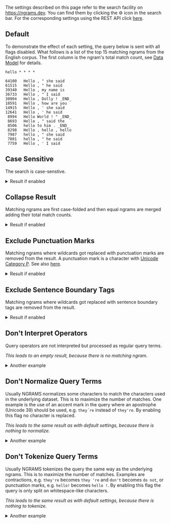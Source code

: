 The settings described on this page refer to the search facility on https://ngrams.dev. You can find them by clicking the :gear: icon in the search bar. For the corresponding settings using the REST API click [here](rest-api#search-request).

## Default

To demonstrate the effect of each setting, the query below is sent with all flags disabled. What follows is a list of the top 15 matching ngrams from the English corpus. The first column is the ngram's total match count, see [Data Model](ngram-dataset#data-model) for details.

```
hello * * * *
```

```
64100   Hello , " she said
61515   Hello , " he said
39340   Hello , my name is
36733   Hello , " I said
30904   Hello , Dolly ! _END_
18591   Hello , how are you
14915   Hello , ' she said
12641   Hello , ' he said
 8994   Hello World ! " _END_
 8693   Hello , " said the
 8506   hello to him . _END_
 8298   Hello , hello , hello
 7987   hello , " she said
 7801   hello , " he said
 7759   Hello , ' I said
```

## Case Sensitive

The search is case-senstive.

<details>
<summary>Result if enabled</summary>

```
8506   hello to him . _END_
7987   hello , " she said
7801   hello , " he said
7680   hello to me . _END_
6071   hello to her . _END_
5797   hello and good - bye
5579   hello , how are you
4740   hello to you . _END_
4351   hello to you , too
3788   hello to them . _END_
3451   hello for me . _END_
3392   hello and goodbye . _END_
3257   hello , " I said
3204   hello for me . "
2899   hello there . " _END_
```

</details>

## Collapse Result

Matching ngrams are first case-folded and then equal ngrams are merged adding their total match counts.

<details>
<summary>Result if enabled</summary>

```
72087   hello , " she said
69316   hello , " he said
39990   hello , " i said
39340   hello , my name is
30904   hello , dolly ! _END_
24170   hello , how are you
14915   hello , ' she said
12641   hello , ' he said
12165   hello , world ! "
11825   hello to you , too
11473   hello , world ! _END_
 8994   hello world ! " _END_
 8693   hello , " said the
 8506   hello to him . _END_
 8473   hello there . " _END_
```

</details>

## Exclude Punctuation Marks

Matching ngrams where wildcards got replaced with punctuation marks are removed from the result. A punctuation mark is a character with [Unicode Category P](http://www.unicode.org/reports/tr44/#General_Category_Values). See also [here](https://www.compart.com/en/unicode/category).

<details>
<summary>Result if enabled</summary>

```
1525   hello to an old friend
1498   Hello Time 2 sec Max
1207   hello to my little friend
1146   hello to a couple of
1061   hello and how are you
1022   hello to some of the
 969   hello to a few people
 926   hello to him for me
 806   hello to your mother for
 794   hello to all of you
 787   hello to her for me
 774   Hello and welcome to the
 719   hello to each other and
 710   hello to a few of
 696   hello to the rest of
```

</details>

## Exclude Sentence Boundary Tags

Matching ngrams where wildcards got replaced with sentence boundary tags are removed from the result.

<details>
<summary>Result if enabled</summary>

```
64100   Hello , " she said
61515   Hello , " he said
39340   Hello , my name is
36733   Hello , " I said
18591   Hello , how are you
14915   Hello , ' she said
12641   Hello , ' he said
 8693   Hello , " said the
 8298   Hello , hello , hello
 7987   hello , " she said
 7801   hello , " he said
 7759   Hello , ' I said
 7486   Hello , World ! "
 7474   Hello to you , too
 7247   Hello , darling , "
```

</details>

## Don't Interpret Operators

Query operators are not interpreted but processed as regular query terms.

_This leads to an empty result, because there is no matching ngram._

<details>
<summary>Another example</summary>

```
hello *
```

```
546   Hello *
492   hello *
102   HELLO *
```

</details>

## Don't Normalize Query Terms

Usually NGRAMS normalizes some characters to match the characters used in the underlying dataset. This is to maximize the number of matches. One example is the use of an accent mark in the query where an apostrophe (Unicode 39) should be used, e.g. `they´re` instead of `they're`. By enabling this flag no character is replaced.

_This leads to the same result as with default settings, because there is nothing to normalize._

<details>
<summary>Another example</summary>

The query uses Acute Accent (Unicode 180) instead of Apostrophe (Unicode 39).

```
they´re
```

This leads to an empty result, because there is no such ngram in the dataset.

</details>

## Don't Tokenize Query Terms

Usually NGRAMS tokenizes the query the same way as the underlying ngrams. This is to maximize the number of matches. Examples are contractions, e.g. `they're` becomes `they 're` and `don't` becomes `do not`, or punctuation marks, e.g. `hello!` becomes `hello !`. By enabling this flag the query is only split on whitespace-like characters.

_This leads to the same result as with default settings, because there is nothing to tokenize._

<details>
<summary>Another example</summary>

The query has a punctuation mark that won't be split off.

```
hello!
```

```
1462   Hello!
 311   hello!
 124   HELLO!
```

There are matches, but with a very low total match count compared to `hello !`. These ngrams made it into the dataset somehow without being tokenized. Only Google knows why. They can be considered noise.

</details>
